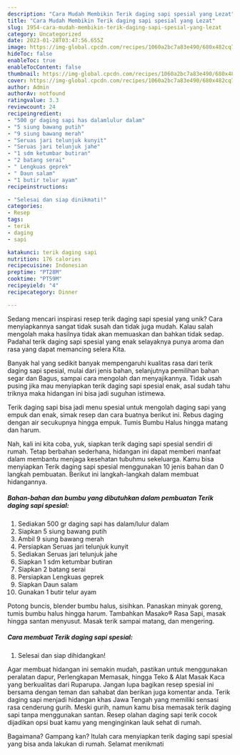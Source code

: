 ```yaml
---
description: "Cara Mudah Membikin Terik daging sapi spesial yang Lezat"
title: "Cara Mudah Membikin Terik daging sapi spesial yang Lezat"
slug: 1954-cara-mudah-membikin-terik-daging-sapi-spesial-yang-lezat
category: Uncategorized
date: 2023-01-28T03:47:56.655Z
image: https://img-global.cpcdn.com/recipes/1060a2bc7a83e490/680x482cq70/terik-daging-sapi-spesial-foto-resep-utama.jpg
hideToc: false
enableToc: true
enableTocContent: false
thumbnail: https://img-global.cpcdn.com/recipes/1060a2bc7a83e490/680x482cq70/terik-daging-sapi-spesial-foto-resep-utama.jpg
cover: https://img-global.cpcdn.com/recipes/1060a2bc7a83e490/680x482cq70/terik-daging-sapi-spesial-foto-resep-utama.jpg
author: Admin
authorAv: notfound
ratingvalue: 3.3
reviewcount: 24
recipeingredient:
- "500 gr daging sapi has dalamlulur dalam"
- "5 siung bawang putih"
- "9 siung bawang merah"
- "Seruas jari telunjuk kunyit"
- "Seruas jari telunjuk jahe"
- "1 sdm ketumbar butiran"
- "2 batang serai"
- " Lengkuas geprek"
- " Daun salam"
- "1 butir telur ayam"
recipeinstructions:

- "Selesai dan siap dinikmati!"
categories:
- Resep
tags:
- terik
- daging
- sapi

katakunci: terik daging sapi 
nutrition: 176 calories
recipecuisine: Indonesian
preptime: "PT28M"
cooktime: "PT59M"
recipeyield: "4"
recipecategory: Dinner

---
```





Sedang mencari inspirasi resep terik daging sapi spesial yang unik? Cara menyiapkannya sangat tidak susah dan tidak juga mudah. Kalau salah mengolah maka hasilnya tidak akan memuaskan dan bahkan tidak sedap. Padahal terik daging sapi spesial yang enak selayaknya punya aroma dan rasa yang dapat memancing selera Kita.





Banyak hal yang sedikit banyak mempengaruhi kualitas rasa dari terik daging sapi spesial, mulai dari jenis bahan, selanjutnya pemilihan bahan segar dan Bagus, sampai cara mengolah dan menyajikannya. Tidak usah pusing jika mau menyiapkan terik daging sapi spesial enak,      asal sudah tahu triknya maka hidangan ini bisa jadi suguhan istimewa.














Terik daging sapi bisa jadi menu spesial untuk mengolah daging sapi yang empuk dan enak, simak resep dan cara buatnya berikut ini. Rebus daging dengan air secukupnya hingga empuk. Tumis Bumbu Halus hingga matang dan harum.






Nah, kali ini kita coba, yuk, siapkan terik daging sapi spesial sendiri di rumah. Tetap berbahan sederhana, hidangan ini dapat memberi manfaat dalam membantu menjaga kesehatan tubuhmu sekeluarga. Kamu bisa menyiapkan Terik daging sapi spesial menggunakan 10 jenis bahan dan 0 langkah pembuatan. Berikut ini langkah-langkah dalam membuat hidangannya.

<!--inarticleads1-->

##### Bahan-bahan dan bumbu yang dibutuhkan dalam pembuatan Terik daging sapi spesial:

1. Sediakan 500 gr daging sapi has dalam/lulur dalam
1. Siapkan 5 siung bawang putih
1. Ambil 9 siung bawang merah
1. Persiapkan Seruas jari telunjuk kunyit
1. Sediakan Seruas jari telunjuk jahe
1. Siapkan 1 sdm ketumbar butiran
1. Siapkan 2 batang serai
1. Persiapkan  Lengkuas geprek
1. Siapkan  Daun salam
1. Gunakan 1 butir telur ayam


Potong buncis, blender bumbu halus, sisihkan. Panaskan minyak goreng, tumis bumbu halus hingga harum. Tambahkan Masako® Rasa Sapi, masak hingga santan menyusut. Masak terik sampai matang, dan mengering. 

<!--inarticleads2-->

##### Cara membuat Terik daging sapi spesial:


1. Selesai dan siap dihidangkan!

Agar membuat hidangan ini semakin mudah, pastikan untuk menggunakan peralatan dapur, Perlengkapan Memasak, hingga Teko &amp; Alat Masak Kaca yang berkualitas dari Ruparupa. Jangan lupa bagikan resep spesial ini bersama dengan teman dan sahabat dan berikan juga komentar anda. Terik daging sapi menjadi hidangan khas Jawa Tengah yang memiliki sensasi rasa cenderung gurih. Meski gurih, namun kamu bisa memasak terik daging sapi tanpa menggunakan santan. Resep olahan daging sapi terik cocok dijadikan opsi buat kamu yang menginginkan lauk sehat di rumah. 

Bagaimana? Gampang kan? Itulah cara menyiapkan terik daging sapi spesial yang bisa anda lakukan di rumah. Selamat menikmati
